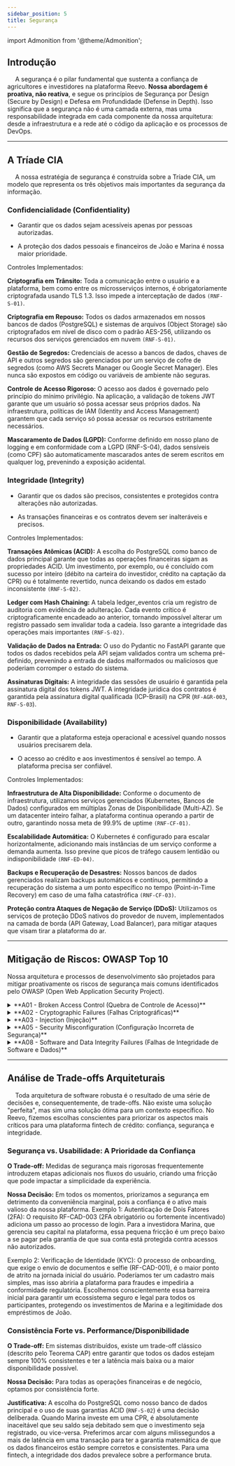 ```yaml
---
sidebar_position: 5
title: Segurança
---
```

import Admonition from '@theme/Admonition';


## Introdução

&emsp; A segurança é o pilar fundamental que sustenta a confiança de agricultores e investidores na plataforma Reevo. **Nossa abordagem é proativa, não reativa**, e segue os princípios de Segurança por Design (Secure by Design) e Defesa em Profundidade (Defense in Depth). Isso significa que a segurança não é uma camada externa, mas uma responsabilidade integrada em cada componente da nossa arquitetura: desde a infraestrutura e a rede até o código da aplicação e os processos de DevOps.

---
## A Tríade CIA
&emsp; A nossa estratégia de segurança é construída sobre a Tríade CIA, um modelo que representa os três objetivos mais importantes da segurança da informação.

### Confidencialidade (Confidentiality)

- Garantir que os dados sejam acessíveis apenas por pessoas autorizadas.

- A proteção dos dados pessoais e financeiros de João e Marina é nossa maior prioridade.

Controles Implementados:

**Criptografia em Trânsito:** Toda a comunicação entre o usuário e a plataforma, bem como entre os microsserviços internos, é obrigatoriamente criptografada usando TLS 1.3. Isso impede a interceptação de dados `(RNF-S-01)`.

**Criptografia em Repouso:** Todos os dados armazenados em nossos bancos de dados (PostgreSQL) e sistemas de arquivos (Object Storage) são criptografados em nível de disco com o padrão AES-256, utilizando os recursos dos serviços gerenciados em nuvem `(RNF-S-01)`.

**Gestão de Segredos:** Credenciais de acesso a bancos de dados, chaves de API e outros segredos são gerenciados por um serviço de cofre de segredos (como AWS Secrets Manager ou Google Secret Manager). Eles nunca são expostos em código ou variáveis de ambiente não seguras.

**Controle de Acesso Rigoroso:** O acesso aos dados é governado pelo princípio do mínimo privilégio. Na aplicação, a validação de tokens JWT garante que um usuário só possa acessar seus próprios dados. Na infraestrutura, políticas de IAM (Identity and Access Management) garantem que cada serviço só possa acessar os recursos estritamente necessários.

**Mascaramento de Dados (LGPD):** Conforme definido em nosso plano de logging e em conformidade com a LGPD (RNF-S-04), dados sensíveis (como CPF) são automaticamente mascarados antes de serem escritos em qualquer log, prevenindo a exposição acidental.

### Integridade (Integrity)

- Garantir que os dados são precisos, consistentes e protegidos contra alterações não autorizadas.

- As transações financeiras e os contratos devem ser inalteráveis e precisos.

Controles Implementados:

**Transações Atômicas (ACID):** A escolha do PostgreSQL como banco de dados principal garante que todas as operações financeiras sigam as propriedades ACID. Um investimento, por exemplo, ou é concluído com sucesso por inteiro (débito na carteira do investidor, crédito na captação da CPR) ou é totalmente revertido, nunca deixando os dados em estado inconsistente `(RNF-S-02)`.

**Ledger com Hash Chaining:** A tabela ledger_eventos cria um registro de auditoria com evidência de adulteração. Cada evento crítico é criptograficamente encadeado ao anterior, tornando impossível alterar um registro passado sem invalidar toda a cadeia. Isso garante a integridade das operações mais importantes `(RNF-S-02)`.

**Validação de Dados na Entrada:** O uso do Pydantic no FastAPI garante que todos os dados recebidos pela API sejam validados contra um schema pré-definido, prevenindo a entrada de dados malformados ou maliciosos que poderiam corromper o estado do sistema.

**Assinaturas Digitais:** A integridade das sessões de usuário é garantida pela assinatura digital dos tokens JWT. A integridade jurídica dos contratos é garantida pela assinatura digital qualificada (ICP-Brasil) na CPR (`RF-AGR-003`, `RNF-S-03`).

### Disponibilidade (Availability)
- Garantir que a plataforma esteja operacional e acessível quando nossos usuários precisarem dela.

- O acesso ao crédito e aos investimentos é sensível ao tempo. A plataforma precisa ser confiável.

Controles Implementados:

**Infraestrutura de Alta Disponibilidade:** Conforme o documento de infraestrutura, utilizamos serviços gerenciados (Kubernetes, Bancos de Dados) configurados em múltiplas Zonas de Disponibilidade (Multi-AZ). Se um datacenter inteiro falhar, a plataforma continua operando a partir de outro, garantindo nossa meta de 99.9% de uptime `(RNF-CF-01)`.

**Escalabilidade Automática:** O Kubernetes é configurado para escalar horizontalmente, adicionando mais instâncias de um serviço conforme a demanda aumenta. Isso previne que picos de tráfego causem lentidão ou indisponibilidade `(RNF-ED-04)`.

**Backups e Recuperação de Desastres:** Nossos bancos de dados gerenciados realizam backups automáticos e contínuos, permitindo a recuperação do sistema a um ponto específico no tempo (Point-in-Time Recovery) em caso de uma falha catastrófica `(RNF-CF-03)`.

**Proteção contra Ataques de Negação de Serviço (DDoS):** Utilizamos os serviços de proteção DDoS nativos do provedor de nuvem, implementados na camada de borda (API Gateway, Load Balancer), para mitigar ataques que visam tirar a plataforma do ar.

---
## Mitigação de Riscos: OWASP Top 10

Nossa arquitetura e processos de desenvolvimento são projetados para mitigar proativamente os riscos de segurança mais comuns identificados pelo OWASP (Open Web Application Security Project).

<Details>
  <summary> **A01 - Broken Access Control (Quebra de Controle de Acesso)** </summary>

&emsp; Além da autenticação via JWT, cada endpoint da API implementa verificações de autorização explícitas para garantir que um usuário só possa ver ou modificar os recursos que lhe pertencem.

> Ex: "O usuário que está tentando ver a CPR X é de fato o agricultor que a criou?".
</Details>

<Details>
  <summary> **A02 - Cryptographic Failures (Falhas Criptográficas)**</summary>

&emsp; Seguimos a regra de nunca "inventar" criptografia. Utilizamos padrões de mercado robustos e auditados (TLS 1.3, AES-256) e delegamos a complexidade da gestão de chaves para os serviços gerenciados da nuvem.
</Details>

<Details>
  <summary>**A03 - Injection (Injeção)**</summary>

&emsp; O uso do SQLAlchemy ORM com prepared statements elimina virtualmente o risco de SQL Injection. A validação rigorosa de dados de entrada pelo Pydantic serve como uma defesa adicional contra outros tipos de ataques de injeção.
</Details>


<Details>
  <summary>**A05 - Security Misconfiguration (Configuração Incorreta de Segurança)**</summary>

&emsp; O uso de Infraestrutura como Código (Terraform) garante que nossa infraestrutura seja provisionada de forma consistente e segura, a partir de templates auditados. Evitamos configurações manuais e propensas a erro.
</Details>

<Details>
  <summary>**A08 - Software and Data Integrity Failures (Falhas de Integridade de Software e Dados)**</summary>

&emsp; Nosso pipeline de CI/CD inclui análise de vulnerabilidades das dependências e das imagens Docker, garantindo que não estamos implantando software com falhas de segurança conhecidas. A integridade dos dados, como já mencionado, é garantida pelo nosso ledger com hash chaining.
</Details>

---

## Análise de Trade-offs Arquiteturais

&emsp; Toda arquitetura de software robusta é o resultado de uma série de decisões e, consequentemente, de trade-offs. Não existe uma solução "perfeita", mas sim uma solução ótima para um contexto específico. No Reevo, fizemos escolhas conscientes para priorizar os aspectos mais críticos para uma plataforma fintech de crédito: confiança, segurança e integridade.

### Segurança vs. Usabilidade: A Prioridade da Confiança
**O Trade-off:** Medidas de segurança mais rigorosas frequentemente introduzem etapas adicionais nos fluxos do usuário, criando uma fricção que pode impactar a simplicidade da experiência.

**Nossa Decisão:** Em todos os momentos, priorizamos a segurança em detrimento da conveniência marginal, pois a confiança é o ativo mais valioso da nossa plataforma.
<Admonition type="info" title="Exemplos">
Exemplo 1: Autenticação de Dois Fatores (2FA): O requisito RF-CAD-003 (2FA obrigatório ou fortemente incentivado) adiciona um passo ao processo de login. Para a investidora Marina, que gerencia seu capital na plataforma, essa pequena fricção é um preço baixo a se pagar pela garantia de que sua conta está protegida contra acessos não autorizados.

Exemplo 2: Verificação de Identidade (KYC): O processo de onboarding, que exige o envio de documentos e selfie (RF-CAD-001), é o maior ponto de atrito na jornada inicial do usuário. Poderíamos ter um cadastro mais simples, mas isso abriria a plataforma para fraudes e impediria a conformidade regulatória. Escolhemos conscientemente essa barreira inicial para garantir um ecossistema seguro e legal para todos os participantes, protegendo os investimentos de Marina e a legitimidade dos empréstimos de João.
</Admonition>

### Consistência Forte vs. Performance/Disponibilidade

**O Trade-off:** Em sistemas distribuídos, existe um trade-off clássico (descrito pelo Teorema CAP) entre garantir que todos os dados estejam sempre 100% consistentes e ter a latência mais baixa ou a maior disponibilidade possível.

**Nossa Decisão:** Para todas as operações financeiras e de negócio, optamos por consistência forte.

**Justificativa:** A escolha do PostgreSQL como nosso banco de dados principal e o uso de suas garantias ACID (`RNF-S-02`) é uma decisão deliberada. Quando Marina investe em uma CPR, é absolutamente inaceitável que seu saldo seja debitado sem que o investimento seja registrado, ou vice-versa. Preferimos arcar com alguns milissegundos a mais de latência em uma transação para ter a garantia matemática de que os dados financeiros estão sempre corretos e consistentes. Para uma fintech, a integridade dos dados prevalece sobre a performance bruta.